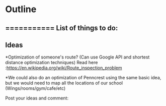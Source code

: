 # Outline
===========
List of things to do:
---------------
Ideas
--------
*Optimization of someone's route? (Can use Google API and shortest distance optimization techniques)  Read here :https://en.wikipedia.org/wiki/Route_inspection_problem

*We could also do an optimization of Penncrest using the same basic idea, but we would need to map all the locations of our school (Wings/rooms/gym/cafe/etc)

Post your ideas and comment:
